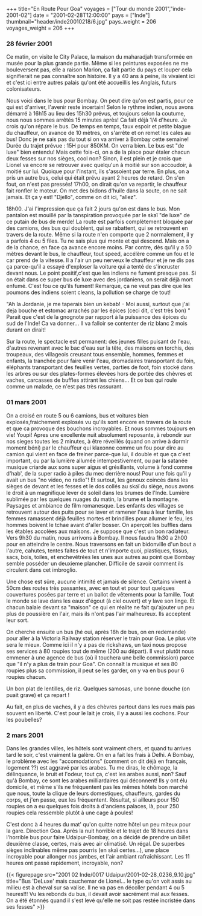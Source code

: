 +++
title="En Route Pour Goa"
voyages = ["Tour du monde 2001","inde-2001-02"]
date = "2001-02-28T12:00:00"
pays = ["Inde"]
thumbnail="header/inde20010218/6.jpg"
pays_weight = 206
voyages_weight = 206
+++
### 28 février 2001

Ce matin, on visite le City Palace, la maison du maharadjah transformée en 
musée pour la plus grande partie. Même si les peintures exposées ne me bouleversent 
pas, elle a raison Marion, ça fait partie du pays et louper cela signifierait 
ne pas connaître son histoire. Il y a 40 ans à peine, ils vivaient ici et c'est 
ici entre autres palais qu'ont été accueillis les Anglais, futurs colonisateurs. 


Nous voici dans le bus pour Bombay. On peut dire qu'on est partis, pour ce 
qui est d'arriver, l'avenir reste incertain! Selon le rythme indien, nous avons 
démarré à 16h15 au lieu des 15h30 prévus, et toujours selon la coutume, nous 
nous sommes arrêtés 15 minutes après! Ca fait déjà 1/4 d'heure. Je crois qu'on 
répare le bus. De temps en temps, faux espoir et petite blague du chauffeur, 
on avance de 10 mètres, on s'arrête et on remet les cales au bus! Donc je ne 
sais pas du tout si on va arriver à Bombay cette semaine! Durée du trajet prévue 
: 15H pour 850KM. On verra bien. Le bus est "de luxe" bien entendu! Mais cette 
fois-ci, on a de la place pour étaler chacun deux fesses sur nos sièges, cool 
non? Sinon, il est plein et je crois que Lionel va encore se retrouver avec 
quelqu'un à moitié sur son accoudoir, à moitié sur lui. Quoique pour l'instant, 
ils s'assoient par terre. En plus, on a pris un autre bus, celui qui était prévu 
ayant 2 heures de retard. On s'en fout, on n'est pas pressés! 17h00, on dirait 
qu'on va repartir, le chauffeur fait ronfler le moteur. On met des bidons d'huile 
dans la soute, on ne sait jamais. Et ça y est! "Djello", comme on dit ici, "allez". 


18h00. J'ai l'impression que ça fait 2 jours qu'on est dans le bus. Mon pantalon 
est mouillé par la tanspiration provoquée par le skaï "de luxe" de ce putain 
de bus de merde! La route est parfois complètement bloquée par des camions, 
des bus qui doublent, qui se rabattent, qui se retrouvent en travers de la route. 
Même si la route n'en comporte que 2 normalement, il y a parfois 4 ou 5 files. 
Tu ne sais plus qui monte et qui descend. Mais on a de la chance, en face ça 
avance encore moins. Par contre, dès qu'il y a 50 mètres devant le bus, le chauffeur, 
tout speed, accélère comme un fou et le car prend de la vitesse. Il a l'air 
un peu nerveux le chauffeur et je ne dis pas ça parce-qu'il a essayé d'exploser 
la voiture qui a tenté de s'incruster devant nous. Le point positif,c'est que 
les indiens ne fument presque pas. Si on était dans ce super bus de luxe avec 
des jordaniens, on serait déjà mort enfumé. C'est fou ce qu'ils fument! Remarque, 
ça ne veut pas dire que les poumons des indiens soient cleans, la pollution 
se charge de tout! 

"Ah la Jordanie, je me taperais bien un kebab! - Moi aussi, surtout que j'ai 
deja bouche et estomac arrachés par les épices (ceci dit, c'est très bon) " 
Parait que c'est de la gnognote par rapport à la puissance des épices du sud 
de l'Inde! Ca va donner... Il va falloir se contenter de riz blanc 2 mois durant 
on dirait! 

Sur la route, le spectacle est permanent: des jeunes filles puisant de l'eau, 
d'autres revenant avec le bac d'eau sur la tête, des maisons en torchis, des 
troupeaux, des villageois creusant tous ensemble, hommes, femmes et enfants, 
la tranchée pour faire venir l'eau, dromadaires transportant du foin, éléphants 
transportant des feuilles vertes, parties de foot, foin stocké dans les arbres 
ou sur des plates-formes élevées hors de portée des chèvres et vaches, carcasses 
de buffles attirant les chiens... Et ce bus qui roule comme un malade, ce n'est 
pas très rassurant. 

### 01 mars 2001

On a croisé en route 5 ou 6 camions, bus et voitures bien explosés,fraichement 
explosés vu qu'ils sont encore en travers de la route et que ca provoque des 
bouchons incroyables. Et nous sommes toujours en vie! Youpi! Apres une excellente 
nuit absolument reposante, à rebondir sur nos sieges toutes les 2 minutes, à 
être réveillés (quand on arrive à dormir moment béni) par le chauffeur qui klaxonne 
comme un fou pour dire au camion qui vient en face de freiner parce-que lui, 
il double et que ça c'est important, ou par la lumière allumée intempestivement, 
ou par la satanée musique criarde aux sons super aigus et grésillants, volume 
à fond comme d'hab', de la super radio à piles du mec derrière nous! Pour une 
fois qu'il y avait un bus "no video, no radio"! Et surtout, les genoux coincés 
dans les sièges de devant et les fesses et le dos collés au skaï du siège, nous 
avons le droit à un magnifique lever de soleil dans les brumes de l'Inde. Lumière 
sublimée par les quelques nuages du matin, la brume et la montagne. Paysages 
et ambiance de film romanesque. Les enfants des villages se retrouvent autour 
des puits pour se laver et ramener l'eau à leur famille, les femmes ramassent 
déjà feuilles mortes et brindilles pour allumer le feu, les hommes boivent le 
tchae avant d'aller bosser. On aperçoit les buffles dans les étables accolées 
aux maisons. Je suppose que c'est un bon radiateur. Vers 9h30 du matin, nous 
arrivons à Bombay. Il nous faudra 1h30 a 2h00 pour en atteindre le centre. Nous 
traversons en fait un bidonville d'un bout a l'autre, cahutes, tentes faites 
de tout et n'importe quoi, plastiques, tissus, sacs, bois, toiles, et enchevêtrées 
les unes aux autres au point que Bombay semble posséder un deuxieme plancher. 
Difficile de savoir comment ils circulent dans cet imbroglio. 

Une chose est sûre, aucune intimité et jamais de silence. Certains vivent à 
50cm des routes très passantes, avec en tout et pour tout quelques couvertures 
posées par terre et un ballot de vêtements pour la famille. Tout le monde se 
lave dans les eaux d'égout (à ciel ouvert) et y lave son linge. Et chacun balaie 
devant sa "maison" ce qui en réalite ne fait qu'ajouter un peu plus de poussière 
en l'air, mais ils n'ont pas l'air malheureux. Ils acceptent leur sort. 

On cherche ensuite un bus (hé oui, après 18h de bus, on en redemande) pour 
aller à la Victoria Railway station réserver le train pour Goa. Le plus vite 
sera le mieux. Comme ici il n'y a pas de rickshaws, un taxi nous propose ses 
services à 80 roupies tout de même (200 au départ). Il veut plutôt nous emmener 
à une agence de bus (où il touchera une belle commission) parce que "il n'y 
a plus de train pour Goa". On connaît la musique et ses 80 roupies plus sa commission, 
il peut se les garder, on y va en bus pour 6 roupies chacun. 

Un bon plat de lentilles, de riz. Quelques samosas, une bonne douche (on puait 
grave) et ça repart ! 

Au fait, en plus de vaches, il y a des chèvres partout dans les rues mais pas 
souvent en liberté. C'est pour le lait je crois, il y a aussi les cochons. Pour 
les poubelles? 

### 2 mars 2001

Dans les grandes villes, les hôtels sont vraiment chers, et quand tu arrives 
tard le soir, c'est vraiment la galère. On en a fait les frais à Delhi. A Bombay, 
le problème avec les "accomodations" (comment on dit déjà en français, logement 
??) est aggravé par les arabes. Tu me diras, le chômage, la délinquance, le 
bruit et l'odeur, tout ça, c'est les arabes aussi, non? Sauf qu'à Bombay, ce 
sont les arabes milliardaires qui déconnent! Ils y ont élu domicile, et même 
s'ils ne fréquentent pas les mêmes hôtels bon marché que nous, toute la clique 
de leurs domestiques, chauffeurs, gardes du corps, et j'en passe, eux les fréquentent. 
Résultat, si ailleurs pour 150 roupies on a eu quelques fois droits à d'anciens 
palaces, là, pour 250 roupies cela ressemble plutôt à une cage à poules! 

C'est donc à 4 heures du mat' qu'on quitte notre hôtel un peu miteux pour la 
gare. Direction Goa. Après la nuit horrible et le trajet de 18 heures dans l'horrible 
bus pour faire Udaipur-Bombay, on a décidé de prendre un billet deuxième classe, 
certes, mais avec air climatisé. Un régal. De superbes sièges inclinables même 
pas pourris (en skaï certes...), une place incroyable pour allonger nos jambes, 
et l'air ambiant rafraîchissant. Les 11 heures ont passé rapidement, incroyable, 
non? 


<div id="TOTO">{{< figurepage src="2001 02 Inde/0017 Udaipur/2001-02-28_0236_9.10.jpg" title="Bus 'DeLuxe' mais cauchemar de Lionel... le type qu'on voit assis au milieu est à cheval sur sa valise. Il ne va pas en décoller pendant 4 ou 5 heures!!! Vu les rebonds du bus, il devait avoir sacrément mal aux fesses. On a été étonnés quand il s'est levé qu'elle ne soit pas restée incristée dans ses fesses"  >}}
</DIV>

